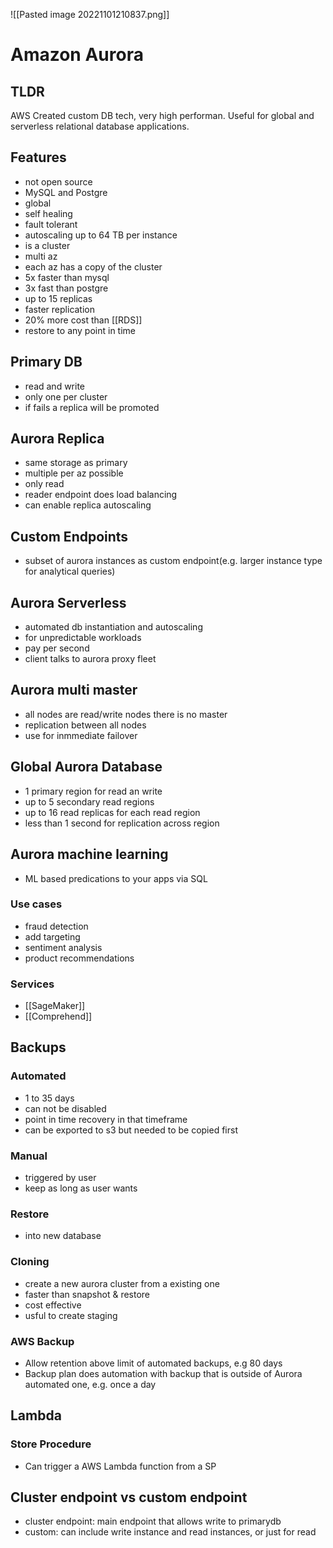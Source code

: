 ![[Pasted image 20221101210837.png]]
# Amazon Aurora

## TLDR
AWS Created custom DB tech, very high performan. Useful for global and serverless relational database applications.

## Features
- not open source
- MySQL and Postgre
- global
- self healing
- fault tolerant
- autoscaling up to 64 TB per instance
- is a cluster
- multi az
- each az has a copy of the cluster
- 5x faster than mysql
- 3x fast than postgre
- up to 15 replicas
- faster replication
- 20% more cost than [[RDS]]
- restore to any point in time

## Primary DB
- read and write
- only one per cluster
- if fails a replica will be promoted

## Aurora Replica
- same storage as primary
- multiple per az possible
- only read
- reader endpoint does load balancing
- can enable replica autoscaling

## Custom Endpoints
- subset of aurora instances as custom endpoint(e.g. larger instance type for analytical queries)

## Aurora Serverless
- automated db instantiation and autoscaling
- for unpredictable workloads
- pay per second
- client talks to aurora proxy fleet

## Aurora multi master
- all nodes are read/write nodes there is no master
- replication between all nodes
- use for inmmediate failover

## Global Aurora Database
- 1 primary region for read an write
- up to 5 secondary read regions
- up to 16 read replicas for each read region
- less than 1 second for replication across region

## Aurora machine learning
- ML based predications to your apps via SQL

### Use cases
- fraud detection
- add targeting
- sentiment analysis
- product recommendations

### Services
- [[SageMaker]]
- [[Comprehend]]

## Backups

### Automated 
- 1 to 35 days
- can not be disabled
- point in time recovery in that timeframe
- can be exported to s3 but needed to be copied first
### Manual
- triggered by user
- keep as long as user wants

### Restore
- into new database

### Cloning
- create a new aurora cluster from a existing one
- faster than snapshot & restore
- cost effective
- usful to create staging

### AWS Backup
- Allow retention above limit of automated backups, e.g 80 days
- Backup plan does automation with backup that is outside of Aurora automated one, e.g. once a day
## Lambda

### Store Procedure
- Can trigger a AWS Lambda function from a SP

## Cluster endpoint vs custom endpoint
- cluster endpoint: main endpoint that allows write to primarydb
- custom: can include write instance and read instances, or just for read